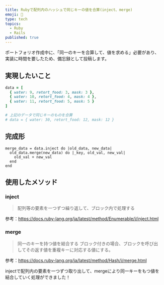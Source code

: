 ```yaml
---
title: Rubyで配列内のハッシュで同じキーの値を合算(inject、merge)
emoji: 📝
type: tech
topics:
  - Ruby
  - Rails
published: true
---
```


ポートフォリオ作成中に、「同一のキーを合算して、値を求める」必要があり、実装に時間を要したため、備忘録として投稿します。

## 実現したいこと

```ruby 
data = [
  { water: 9, retort_food: 3, mask: 3 },
  { water: 10, retort_food: 4, mask: 4 },
  { water: 11, retort_food: 5, mask: 5 }
]

# 上記のデータで同じキーのものを合算
# data = { water: 30, retort_food: 12, mask: 12 }
```

## 完成形
```
merge_data = data.inject do |old_data, new_data|
  old_data.merge(new_data) do |_key, old_val, new_val|
    old_val + new_val
  end
end
```
## 使用したメソッド

### inject
> 配列等の要素を一つずつ繰り返して、ブロック内で処理する

参考：https://docs.ruby-lang.org/ja/latest/method/Enumerable/i/inject.html

### merge
> 同一のキーを持つ値を結合する
> ブロック付きの場合、ブロックを呼び出してその返す値を重複キーに対応する値にする。

参考：https://docs.ruby-lang.org/ja/latest/method/Hash/i/merge.html

injectで配列内の要素を一つずつ取り出して、mergeにより同一キーをもつ値を結合していく処理ができました！
